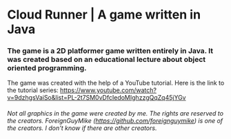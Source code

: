# Cloud Runner | A game written in Java

### The game is a 2D platformer game written entirely in Java. It was created based on an educational lecture about object oriented programming.

The game was created with the help of a YouTube tutorial. Here is the link to the tutorial series:
https://www.youtube.com/watch?v=9dzhgsVaiSo&list=PL-2t7SM0vDfcIedoMIghzzgQqZq45jYGv

###### _Not all graphics in the game were created by me. The rights are reserved to the creators. ForeignGuyMike (https://github.com/foreignguymike) is one of the creators. I don't know if there are other creators._
